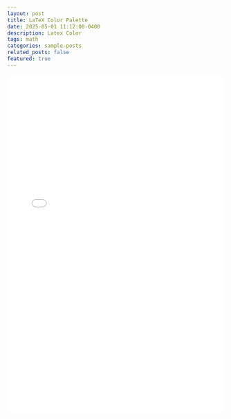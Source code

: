 ```yaml
---
layout: post
title: LaTeX Color Palette
date: 2025-05-01 11:12:00-0400
description: Latex Color
tags: math
categories: sample-posts
related_posts: false
featured: true
---
```



<iframe src="/assets/pdf/Xcolor.pdf" width="100%" height="780" style="border: none;"></iframe>